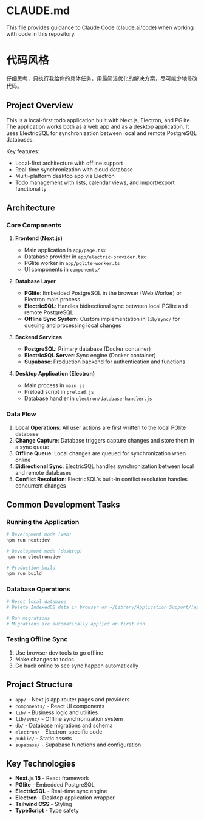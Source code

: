 # CLAUDE.md

This file provides guidance to Claude Code (claude.ai/code) when working with code in this repository.

# 代码风格
仔细思考，只执行我给你的具体任务，用最简洁优化的解决方案，尽可能少地修改代码。

## Project Overview

This is a local-first todo application built with Next.js, Electron, and PGlite. The application works both as a web app and as a desktop application. It uses ElectricSQL for synchronization between local and remote PostgreSQL databases.

Key features:
- Local-first architecture with offline support
- Real-time synchronization with cloud database
- Multi-platform desktop app via Electron
- Todo management with lists, calendar views, and import/export functionality

## Architecture

### Core Components

1. **Frontend (Next.js)**
   - Main application in `app/page.tsx`
   - Database provider in `app/electric-provider.tsx`
   - PGlite worker in `app/pglite-worker.ts`
   - UI components in `components/`

2. **Database Layer**
   - **PGlite**: Embedded PostgreSQL in the browser (Web Worker) or Electron main process
   - **ElectricSQL**: Handles bidirectional sync between local PGlite and remote PostgreSQL
   - **Offline Sync System**: Custom implementation in `lib/sync/` for queuing and processing local changes

3. **Backend Services**
   - **PostgreSQL**: Primary database (Docker container)
   - **ElectricSQL Server**: Sync engine (Docker container)
   - **Supabase**: Production backend for authentication and functions

4. **Desktop Application (Electron)**
   - Main process in `main.js`
   - Preload script in `preload.js`
   - Database handler in `electron/database-handler.js`

### Data Flow

1. **Local Operations**: All user actions are first written to the local PGlite database
2. **Change Capture**: Database triggers capture changes and store them in a sync queue
3. **Offline Queue**: Local changes are queued for synchronization when online
4. **Bidirectional Sync**: ElectricSQL handles synchronization between local and remote databases
5. **Conflict Resolution**: ElectricSQL's built-in conflict resolution handles concurrent changes

## Common Development Tasks

### Running the Application

```bash
# Development mode (web)
npm run next:dev

# Development mode (desktop)
npm run electron:dev

# Production build
npm run build
```

### Database Operations

```bash
# Reset local database
# Delete IndexedDB data in browser or ~/Library/Application Support/[app-name]/pglite-data in Electron

# Run migrations
# Migrations are automatically applied on first run
```

### Testing Offline Sync

1. Use browser dev tools to go offline
2. Make changes to todos
3. Go back online to see sync happen automatically

## Project Structure

- `app/` - Next.js app router pages and providers
- `components/` - React UI components
- `lib/` - Business logic and utilities
- `lib/sync/` - Offline synchronization system
- `db/` - Database migrations and schema
- `electron/` - Electron-specific code
- `public/` - Static assets
- `supabase/` - Supabase functions and configuration

## Key Technologies

- **Next.js 15** - React framework
- **PGlite** - Embedded PostgreSQL
- **ElectricSQL** - Real-time sync engine
- **Electron** - Desktop application wrapper
- **Tailwind CSS** - Styling
- **TypeScript** - Type safety